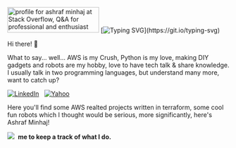 <a href="https://stackoverflow.com/users/17402986/ashraf-minhaj"><img src="https://stackoverflow.com/users/flair/17402986.png" width="208" height="58" alt="profile for ashraf minhaj at Stack Overflow, Q&amp;A for professional and enthusiast programmers" title="profile for ashraf minhaj at Stack Overflow, Q&amp;A for professional and enthusiast programmers"></a> [![Typing SVG](https://readme-typing-svg.demolab.com/?lines=“Knock,+knock.”;“Who’s+there?”;...+very+long+pause;"Python!")](https://git.io/typing-svg)

Hi there! 👋

What to say... well... AWS is my Crush, Python is my love, making DIY gadgets and robots are my hobby, love to have tech talk & share knowledge. I usually talk in two programming languages, but understand many more, want to catch up?

<a href="https://www.linkedin.com/in/ashraf-minhaj/"><img alt="LinkedIn" src="https://img.shields.io/badge/linkedin%20-%230077B5.svg?&style=flat&logo=linkedin&logoColor=white"/></a> &nbsp; <a href="mailto: ashraf_minhaj@yahoo.com"><img alt="Yahoo" src="https://img.shields.io/badge/-Email-white" /></a> &nbsp;

Here you'll find some AWS realted projects written in terraform, some cool fun robots which I thought would be serious, more significantly, here's Ashraf Minhaj!

[![](https://img.shields.io/github/followers/ashraf-minhaj?label=follow&style=social)](https://github.com/ashraf-minhaj)&nbsp; **me to keep a track of what I do.** 
<!-- 
![](https://img.shields.io/badge/Terraform%20Version-1.3.3-purple?style=plastic&logo=terraform)&nbsp; 
![](https://img.shields.io/badge/Python%20Version-1.3.3-yellow?style=plastic&logo=python)&nbsp; -->

